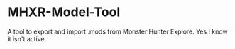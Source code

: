 # MHXR-Model-Tool
A tool to export and import .mods from Monster Hunter Explore. Yes I know it isn't active.
